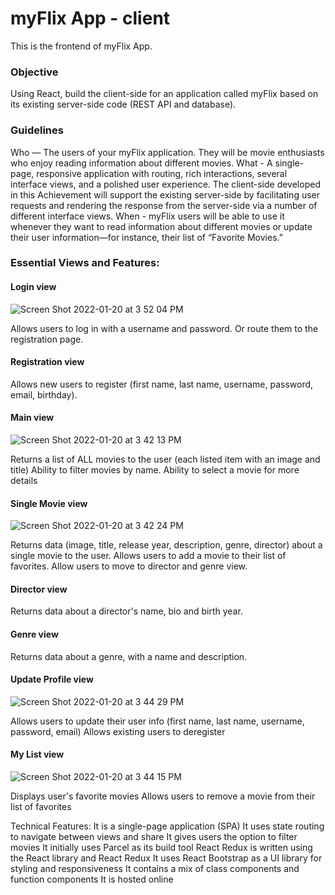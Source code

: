 # myFlix App - client

This is the frontend of myFlix App.

### Objective 
Using React, build the client-side for an application called myFlix based on its existing server-side code (REST API and database).

### Guidelines

Who — The users of your myFlix application. They will be movie enthusiasts who enjoy reading information about different movies.
What - A single-page, responsive application with routing, rich interactions, several interface views, and a polished user experience. The client-side developed in this Achievement will support the existing server-side by facilitating user requests and rendering the response from the server-side via a number of different interface views.
When - myFlix users will be able to use it whenever they want to read information about different movies or update their user information—for instance, their list of “Favorite Movies.”

### Essential Views and Features:

#### Login view
![Screen Shot 2022-01-20 at 3 52 04 PM](https://user-images.githubusercontent.com/83923018/150435829-d853c2d9-cba1-4e6b-93bb-f370dc6d6ab0.png)

Allows users to log in with a username and password. Or route them to the registration page. 

#### Registration view

Allows new users to register (first name, last name, username, password, email, birthday).

#### Main view
![Screen Shot 2022-01-20 at 3 42 13 PM](https://user-images.githubusercontent.com/83923018/150436089-a5423e29-2f6e-4caa-8c24-bfdda78f1085.png)

Returns a list of ALL movies to the user (each listed item with an image and title)
Ability to filter movies by name.
Ability to select a movie for more details

#### Single Movie view
![Screen Shot 2022-01-20 at 3 42 24 PM](https://user-images.githubusercontent.com/83923018/150435840-ddc694db-0490-4dee-9e1f-1aa4d3dd0e6e.png)

Returns data (image, title, release year, description, genre, director) about a single movie to the user.
Allows users to add a movie to their list of favorites.
Allow users to move to director and genre view.

#### Director view

Returns data about a director's name, bio and birth year.

#### Genre view

Returns data about a genre, with a name and description.

#### Update Profile view
![Screen Shot 2022-01-20 at 3 44 29 PM](https://user-images.githubusercontent.com/83923018/150435939-36baae21-7d47-4fa2-b6d7-177e65f24584.png)

Allows users to update their user info (first name, last name, username, password, email)
Allows existing users to deregister

#### My List view
![Screen Shot 2022-01-20 at 3 44 15 PM](https://user-images.githubusercontent.com/83923018/150436050-c07ecf1d-4b35-4865-9961-e1f038e461d9.png)

Displays user's favorite movies
Allows users to remove a movie from their list of favorites

Technical Features: 
It is a single-page application (SPA)
It uses state routing to navigate between views and share 
It gives users the option to filter movies
It initially uses Parcel as its build tool
React Redux is written using the React library and React Redux
It uses React Bootstrap as a UI library for styling and responsiveness
It contains a mix of class components and function components
It is hosted online
